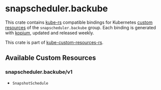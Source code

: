 <!--
SPDX-FileCopyrightText: The kube-custom-resources-rs Authors
SPDX-License-Identifier: 0BSD
 -->

# snapscheduler.backube

This crate contains [kube-rs](https://kube.rs/) compatible bindings for Kubernetes [custom resources](https://kubernetes.io/docs/tasks/extend-kubernetes/custom-resources/custom-resource-definitions/) of the `snapscheduler.backube` group. Each binding is generated with [kopium](https://github.com/kube-rs/kopium), updated and released weekly.

This crate is part of [kube-custom-resources-rs](https://github.com/metio/kube-custom-resources-rs).

## Available Custom Resources

### snapscheduler.backube/v1
- `SnapshotSchedule`
